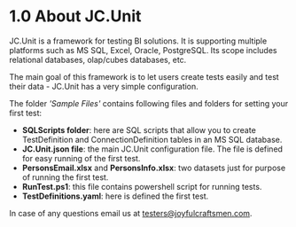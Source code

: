 # 1.0 About JC.Unit

JC.Unit is a framework for testing BI solutions. It is supporting
multiple platforms such as MS SQL, Excel, Oracle, PostgreSQL. Its scope
includes relational databases, olap/cubes databases, etc.

The main goal of this framework is to let users create tests easily and
test their data - JC.Unit has a very simple configuration.

The folder *'Sample Files'* contains following files and folders for setting your first test:
- **SQLScripts folder**: here are SQL scripts that allow you to create TestDefinition and ConnectionDefinition tables in an MS SQL database.  
- **JC.Unit.json file**: the main JC.Unit configuration file. The file is defined for easy running of the first test.  
- **PersonsEmail.xlsx** and **PersonsInfo.xlsx**: two datasets just for purpose of running the first test.  
- **RunTest.ps1**: this file contains powershell script for running tests.  
- **TestDefinitions.yaml**: here is defined the first test.  

In case of any questions email us at testers@joyfulcraftsmen.com.